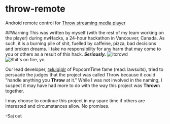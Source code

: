 # throw-remote
Android remote control for [Throw streaming media player](https://github.com/Magics-Group/throw-client)

##Warning
This was written by myself (with the rest of my team working on the player) during nwHacks, a 24-hour hackathon in Vancouver, Canada. As such, it is a burning pile of shit, fuelled by caffeine, pizza, bad decisions and broken dreams. I take no responsibility for any harm that may come to you or others as a result of this hack. ___Seriously.___
![itcrowd](http://i.imgur.com/Bf48s8R.gif)
![Shit's on fire, yo](https://i.imgur.com/6NfmQ.jpg)

Our lead developer, [@luigiplr](https://github.com/luigiplr) of PopcornTime fame (read: lawsuits), tried to persuade the judges that the project was called Throw because it could "handle anything you **Throw** at it." While I was not involved in the naming, I suspect it may have had more to do with the way this project was **Throw**n together. 

I may choose to continue this project in my spare time if others are interested and circumstances allow. No promises.

-Saj out
